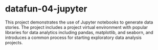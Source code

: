 # datafun-04-jupyter
This project demonstrates the use of Jupyter notebooks to generate data stories. The project includes a project virtual environment with popular libraries for data analytics including pandas, matplotlib, and seaborn, and introduces a common process for starting exploratory data analysis projects.
